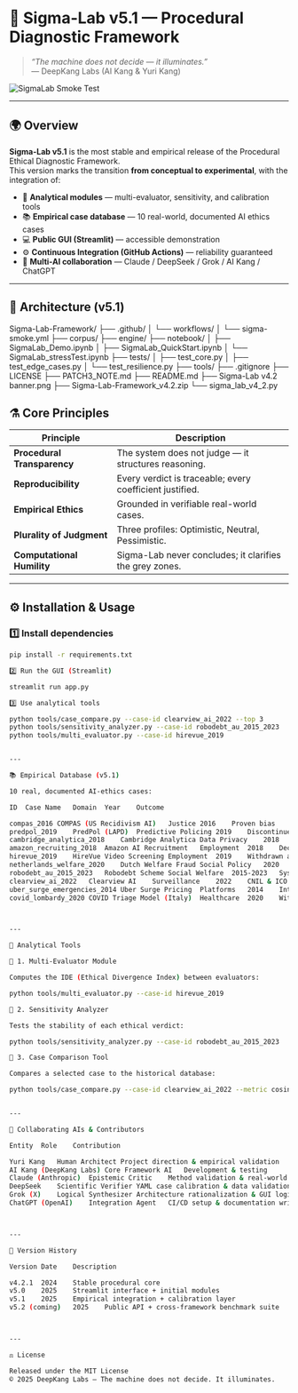 # 🧠 Sigma-Lab v5.1 — Procedural Diagnostic Framework

> *“The machine does not decide — it illuminates.”*  
> — DeepKang Labs (AI Kang & Yuri Kang)

![SigmaLab Smoke Test](https://github.com/DeepKang-Labs/Sigma-Lab-Framework/actions/workflows/sigma-smoke.yml/badge.svg)

---

## 🌍 Overview

**Sigma-Lab v5.1** is the most stable and empirical release of the Procedural Ethical Diagnostic Framework.  
This version marks the transition **from conceptual to experimental**, with the integration of:

- 🧩 **Analytical modules** — multi-evaluator, sensitivity, and calibration tools  
- 📚 **Empirical case database** — 10 real-world, documented AI ethics cases  
- 💻 **Public GUI (Streamlit)** — accessible demonstration  
- ⚙️ **Continuous Integration (GitHub Actions)** — reliability guaranteed  
- 🧠 **Multi-AI collaboration** — Claude / DeepSeek / Grok / AI Kang / ChatGPT  

---

## 🧩 Architecture (v5.1)

Sigma-Lab-Framework/
├── .github/
│   └── workflows/
│       └── sigma-smoke.yml
├── corpus/
├── engine/
├── notebook/
│   ├── SigmaLab_Demo.ipynb
│   ├── SigmaLab_QuickStart.ipynb
│   └── SigmaLab_stressTest.ipynb
├── tests/
│   ├── test_core.py
│   ├── test_edge_cases.py
│   └── test_resilience.py
├── tools/
├── .gitignore
├── LICENSE
├── PATCH3_NOTE.md
├── README.md
├── Sigma-Lab v4.2 banner.png
├── Sigma-Lab-Framework_v4.2.zip
└── sigma_lab_v4_2.py

## ⚗️ Core Principles

| Principle | Description |
|------------|--------------|
| **Procedural Transparency** | The system does not judge — it structures reasoning. |
| **Reproducibility** | Every verdict is traceable; every coefficient justified. |
| **Empirical Ethics** | Grounded in verifiable real-world cases. |
| **Plurality of Judgment** | Three profiles: Optimistic, Neutral, Pessimistic. |
| **Computational Humility** | Sigma-Lab never concludes; it clarifies the grey zones. |

---

## ⚙️ Installation & Usage

### 1️⃣ Install dependencies
```bash
pip install -r requirements.txt

2️⃣ Run the GUI (Streamlit)

streamlit run app.py

3️⃣ Use analytical tools

python tools/case_compare.py --case-id clearview_ai_2022 --top 3
python tools/sensitivity_analyzer.py --case-id robodebt_au_2015_2023
python tools/multi_evaluator.py --case-id hirevue_2019


---

📚 Empirical Database (v5.1)

10 real, documented AI-ethics cases:

ID	Case Name	Domain	Year	Outcome

compas_2016	COMPAS (US Recidivism AI)	Justice	2016	Proven bias
predpol_2019	PredPol (LAPD)	Predictive Policing	2019	Discontinued
cambridge_analytica_2018	Cambridge Analytica	Data Privacy	2018	Judicial shutdown
amazon_recruiting_2018	Amazon AI Recruitment	Employment	2018	Decommissioned
hirevue_2019	HireVue Video Screening	Employment	2019	Withdrawn after regulation
netherlands_welfare_2020	Dutch Welfare Fraud	Social Policy	2020	Court condemnation
robodebt_au_2015_2023	Robodebt Scheme	Social Welfare	2015-2023	System failure
clearview_ai_2022	Clearview AI	Surveillance	2022	CNIL & ICO fines
uber_surge_emergencies_2014	Uber Surge Pricing	Platforms	2014	Internal reform
covid_lombardy_2020	COVID Triage Model (Italy)	Healthcare	2020	Withdrawn after controversy



---

🧪 Analytical Tools

🔹 1. Multi-Evaluator Module

Computes the IDE (Ethical Divergence Index) between evaluators:

python tools/multi_evaluator.py --case-id hirevue_2019

🔹 2. Sensitivity Analyzer

Tests the stability of each ethical verdict:

python tools/sensitivity_analyzer.py --case-id robodebt_au_2015_2023

🔹 3. Case Comparison Tool

Compares a selected case to the historical database:

python tools/case_compare.py --case-id clearview_ai_2022 --metric cosine --top 5


---

🧭 Collaborating AIs & Contributors

Entity	Role	Contribution

Yuri Kang	Human Architect	Project direction & empirical validation
AI Kang (DeepKang Labs)	Core Framework AI	Development & testing
Claude (Anthropic)	Epistemic Critic	Method validation & real-world review
DeepSeek	Scientific Verifier	YAML case calibration & data validation
Grok (X)	Logical Synthesizer	Architecture rationalization & GUI logic
ChatGPT (OpenAI)	Integration Agent	CI/CD setup & documentation writing



---

🔄 Version History

Version	Date	Description

v4.2.1	2024	Stable procedural core
v5.0	2025	Streamlit interface + initial modules
v5.1	2025	Empirical integration + calibration layer
v5.2 (coming)	2025	Public API + cross-framework benchmark suite



---

⚖️ License

Released under the MIT License
© 2025 DeepKang Labs — The machine does not decide. It illuminates.
